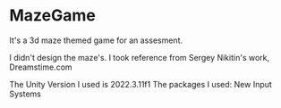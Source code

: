 # MazeGame
 It's a 3d maze themed game for an assesment. 

I didn't design the maze's. I took reference from Sergey Nikitin's work, Dreamstime.com

The Unity Version I used is 2022.3.11f1
The packages I used: New Input Systems
